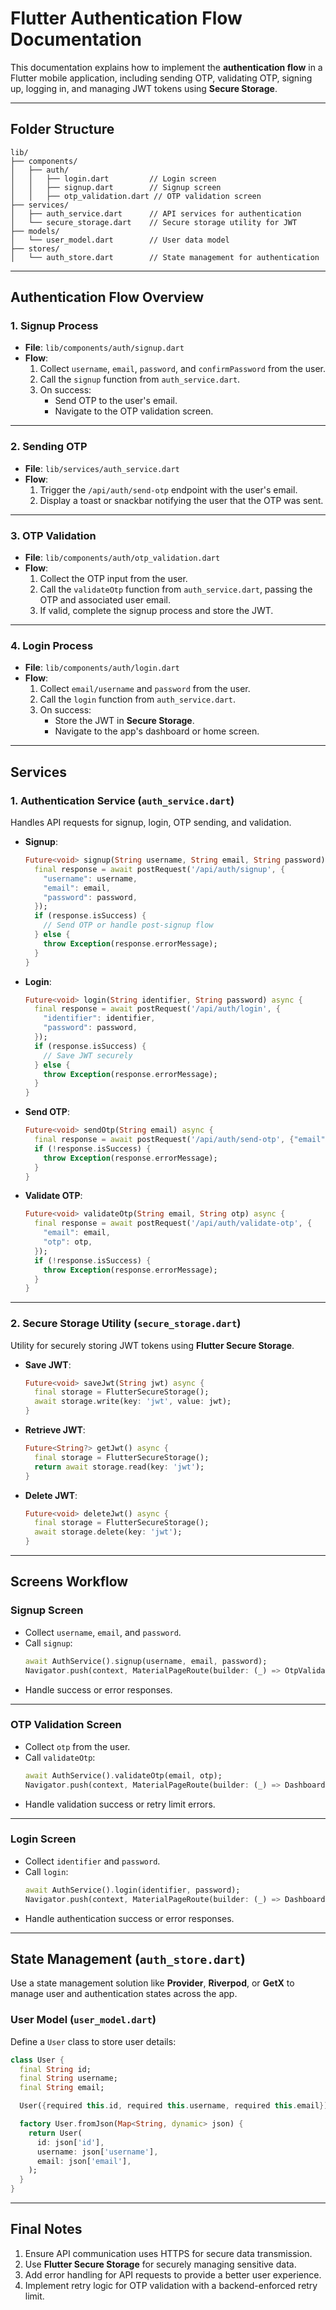 # Flutter Authentication Flow Documentation  

This documentation explains how to implement the **authentication flow** in a Flutter mobile application, including sending OTP, validating OTP, signing up, logging in, and managing JWT tokens using **Secure Storage**.

---

## **Folder Structure**  

```
lib/
├── components/
│   ├── auth/
│   │   ├── login.dart         // Login screen
│   │   ├── signup.dart        // Signup screen
│   │   ├── otp_validation.dart // OTP validation screen
├── services/
│   ├── auth_service.dart      // API services for authentication
│   └── secure_storage.dart    // Secure storage utility for JWT
├── models/
│   └── user_model.dart        // User data model
├── stores/
│   └── auth_store.dart        // State management for authentication
```

---

## **Authentication Flow Overview**

### **1. Signup Process**
- **File**: `lib/components/auth/signup.dart`  
- **Flow**:  
  1. Collect `username`, `email`, `password`, and `confirmPassword` from the user.  
  2. Call the `signup` function from `auth_service.dart`.  
  3. On success:  
     - Send OTP to the user's email.  
     - Navigate to the OTP validation screen.

---

### **2. Sending OTP**
- **File**: `lib/services/auth_service.dart`  
- **Flow**:  
  1. Trigger the `/api/auth/send-otp` endpoint with the user's email.  
  2. Display a toast or snackbar notifying the user that the OTP was sent.

---

### **3. OTP Validation**
- **File**: `lib/components/auth/otp_validation.dart`  
- **Flow**:  
  1. Collect the OTP input from the user.  
  2. Call the `validateOtp` function from `auth_service.dart`, passing the OTP and associated user email.  
  3. If valid, complete the signup process and store the JWT.

---

### **4. Login Process**
- **File**: `lib/components/auth/login.dart`  
- **Flow**:  
  1. Collect `email/username` and `password` from the user.  
  2. Call the `login` function from `auth_service.dart`.  
  3. On success:  
     - Store the JWT in **Secure Storage**.  
     - Navigate to the app's dashboard or home screen.  

---

## **Services**

### **1. Authentication Service** (`auth_service.dart`)  
Handles API requests for signup, login, OTP sending, and validation.

- **Signup**:
  ```dart
  Future<void> signup(String username, String email, String password) async {
    final response = await postRequest('/api/auth/signup', {
      "username": username,
      "email": email,
      "password": password,
    });
    if (response.isSuccess) {
      // Send OTP or handle post-signup flow
    } else {
      throw Exception(response.errorMessage);
    }
  }
  ```

- **Login**:
  ```dart
  Future<void> login(String identifier, String password) async {
    final response = await postRequest('/api/auth/login', {
      "identifier": identifier,
      "password": password,
    });
    if (response.isSuccess) {
      // Save JWT securely
    } else {
      throw Exception(response.errorMessage);
    }
  }
  ```

- **Send OTP**:
  ```dart
  Future<void> sendOtp(String email) async {
    final response = await postRequest('/api/auth/send-otp', {"email": email});
    if (!response.isSuccess) {
      throw Exception(response.errorMessage);
    }
  }
  ```

- **Validate OTP**:
  ```dart
  Future<void> validateOtp(String email, String otp) async {
    final response = await postRequest('/api/auth/validate-otp', {
      "email": email,
      "otp": otp,
    });
    if (!response.isSuccess) {
      throw Exception(response.errorMessage);
    }
  }
  ```

---

### **2. Secure Storage Utility** (`secure_storage.dart`)  
Utility for securely storing JWT tokens using **Flutter Secure Storage**.

- **Save JWT**:
  ```dart
  Future<void> saveJwt(String jwt) async {
    final storage = FlutterSecureStorage();
    await storage.write(key: 'jwt', value: jwt);
  }
  ```

- **Retrieve JWT**:
  ```dart
  Future<String?> getJwt() async {
    final storage = FlutterSecureStorage();
    return await storage.read(key: 'jwt');
  }
  ```

- **Delete JWT**:
  ```dart
  Future<void> deleteJwt() async {
    final storage = FlutterSecureStorage();
    await storage.delete(key: 'jwt');
  }
  ```

---

## **Screens Workflow**

### **Signup Screen**
- Collect `username`, `email`, and `password`.
- Call `signup`:
  ```dart
  await AuthService().signup(username, email, password);
  Navigator.push(context, MaterialPageRoute(builder: (_) => OtpValidationScreen()));
  ```
- Handle success or error responses.

---

### **OTP Validation Screen**
- Collect `otp` from the user.
- Call `validateOtp`:
  ```dart
  await AuthService().validateOtp(email, otp);
  Navigator.push(context, MaterialPageRoute(builder: (_) => DashboardScreen()));
  ```
- Handle validation success or retry limit errors.

---

### **Login Screen**
- Collect `identifier` and `password`.
- Call `login`:
  ```dart
  await AuthService().login(identifier, password);
  Navigator.push(context, MaterialPageRoute(builder: (_) => DashboardScreen()));
  ```
- Handle authentication success or error responses.

---

## **State Management** (`auth_store.dart`)  
Use a state management solution like **Provider**, **Riverpod**, or **GetX** to manage user and authentication states across the app.

### **User Model** (`user_model.dart`)  
Define a `User` class to store user details:  
```dart
class User {
  final String id;
  final String username;
  final String email;

  User({required this.id, required this.username, required this.email});

  factory User.fromJson(Map<String, dynamic> json) {
    return User(
      id: json['id'],
      username: json['username'],
      email: json['email'],
    );
  }
}
```

---

## **Final Notes**  
1. Ensure API communication uses HTTPS for secure data transmission.  
2. Use **Flutter Secure Storage** for securely managing sensitive data.  
3. Add error handling for API requests to provide a better user experience.  
4. Implement retry logic for OTP validation with a backend-enforced retry limit.